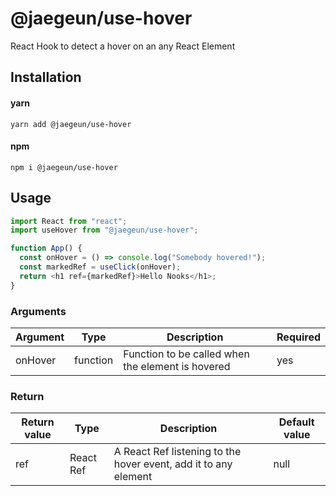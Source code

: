 # @jaegeun/use-hover

React Hook to detect a hover on an any React Element

## Installation

#### yarn

`yarn add @jaegeun/use-hover`

#### npm

`npm i @jaegeun/use-hover`

## Usage

```js
import React from "react";
import useHover from "@jaegeun/use-hover";

function App() {
  const onHover = () => console.log("Somebody hovered!");
  const markedRef = useClick(onHover);
  return <h1 ref={markedRef}>Hello Nooks</h1>;
}
```

### Arguments

| Argument | Type     | Description                                       | Required |
| -------- | -------- | ------------------------------------------------- | -------- |
| onHover  | function | Function to be called when the element is hovered | yes      |

### Return

| Return value | Type      | Description                                                     | Default value |
| ------------ | --------- | --------------------------------------------------------------- | ------------- |
| ref          | React Ref | A React Ref listening to the hover event, add it to any element | null          |
